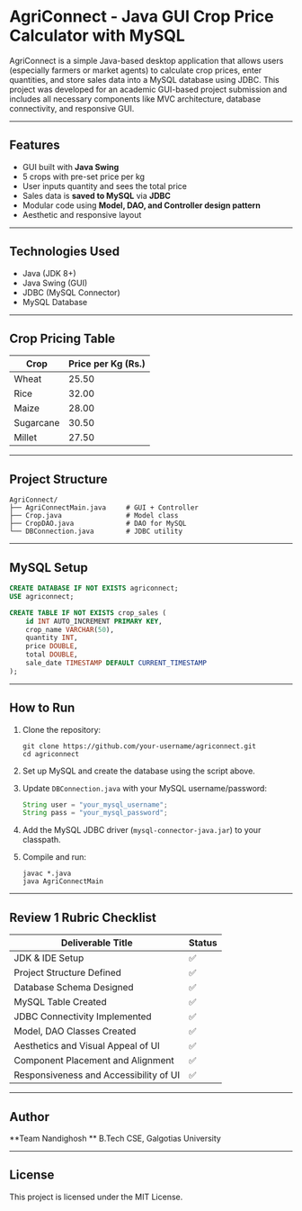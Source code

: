 # AgriConnect - Java GUI Crop Price Calculator with MySQL

AgriConnect is a simple Java-based desktop application that allows users (especially farmers or market agents) to calculate crop prices, enter quantities, and store sales data into a MySQL database using JDBC. This project was developed for an academic GUI-based project submission and includes all necessary components like MVC architecture, database connectivity, and responsive GUI.

---

## Features

- GUI built with **Java Swing**
- 5 crops with pre-set price per kg
- User inputs quantity and sees the total price
- Sales data is **saved to MySQL** via **JDBC**
- Modular code using **Model, DAO, and Controller design pattern**
- Aesthetic and responsive layout

---

## Technologies Used

- Java (JDK 8+)
- Java Swing (GUI)
- JDBC (MySQL Connector)
- MySQL Database

---

## Crop Pricing Table

| Crop       | Price per Kg (Rs.) |
|------------|--------------------|
| Wheat      | 25.50              |
| Rice       | 32.00              |
| Maize      | 28.00              |
| Sugarcane  | 30.50              |
| Millet     | 27.50              |

---

## Project Structure

```
AgriConnect/
├── AgriConnectMain.java     # GUI + Controller
├── Crop.java                # Model class
├── CropDAO.java             # DAO for MySQL
└── DBConnection.java        # JDBC utility
```

---

## MySQL Setup

```sql
CREATE DATABASE IF NOT EXISTS agriconnect;
USE agriconnect;

CREATE TABLE IF NOT EXISTS crop_sales (
    id INT AUTO_INCREMENT PRIMARY KEY,
    crop_name VARCHAR(50),
    quantity INT,
    price DOUBLE,
    total DOUBLE,
    sale_date TIMESTAMP DEFAULT CURRENT_TIMESTAMP
);
```

---

## How to Run

1. Clone the repository:
   ```
   git clone https://github.com/your-username/agriconnect.git
   cd agriconnect
   ```

2. Set up MySQL and create the database using the script above.

3. Update `DBConnection.java` with your MySQL username/password:
   ```java
   String user = "your_mysql_username";
   String pass = "your_mysql_password";
   ```

4. Add the MySQL JDBC driver (`mysql-connector-java.jar`) to your classpath.

5. Compile and run:
   ```
   javac *.java
   java AgriConnectMain
   ```

---


## Review 1 Rubric Checklist

| Deliverable Title                                         | Status |
|-----------------------------------------------------------|--------|
| JDK & IDE Setup                                           | ✅     |
| Project Structure Defined                                 | ✅     |
| Database Schema Designed                                  | ✅     |
| MySQL Table Created                                       | ✅     |
| JDBC Connectivity Implemented                             | ✅     |
| Model, DAO Classes Created                                | ✅     |
| Aesthetics and Visual Appeal of UI                        | ✅     |
| Component Placement and Alignment                         | ✅     |
| Responsiveness and Accessibility of UI                    | ✅     |

---

## Author

**Team Nandighosh **
B.Tech CSE, Galgotias University  


---

## License

This project is licensed under the MIT License.
